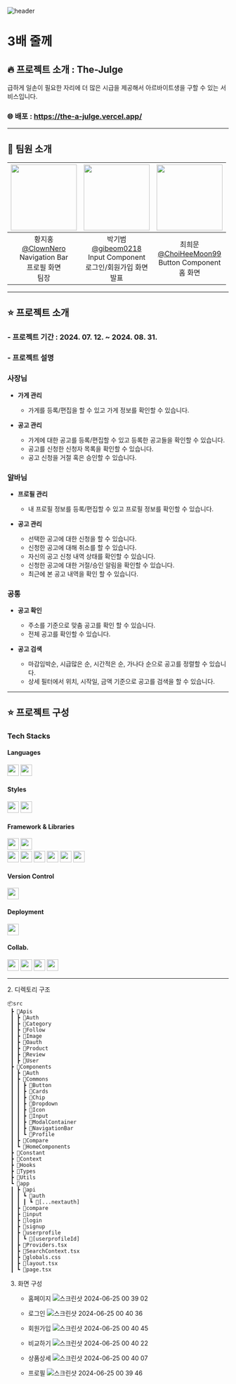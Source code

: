 ![header](https://capsule-render.vercel.app/api?type=waving&color=auto&height=300&section=header&text=MOGAZOA%204-18&fontSize=80)


# 3배 줄께

## 🔥 프로젝트 소개 : The-Julge
급하게 일손이 필요한 자리에 더 많은 시급을 제공해서 아르바이트생을 구할 수 있는 서비스입니다.

### 🌐 배포 : https://the-a-julge.vercel.app/

---
## 💼 팀원 소개

|<img src="https://avatars.githubusercontent.com/u/110890911?v=4" width="150" height="150"/>|<img src="https://avatars.githubusercontent.com/u/108421517?v=4" width="150" height="150"/>|<img src="https://avatars.githubusercontent.com/u/54311686?v=4" width="150" height="150"/>|
|:-:|:-:|:-:|
|황지홍<br/>[@ClownNero](https://github.com/ClownNero)<br/>Navigation Bar<br/>프로필 화면<br/>팀장|박기범<br/>[@gibeom0218](https://github.com/gibeom0218)<br/>Input Component<br/>로그인/회원가입 화면<br/>발표|최희문<br/>[@ChoiHeeMoon99](https://github.com/ChoiHeeMoon99)<br/>Button Component<br/>홈 화면|

---
## ⭐️ 프로젝트 소개

### - 프로젝트 기간 : 2024. 07. 12. ~ 2024. 08. 31.
### - 프로젝트 설명

### 사장님
- **가게 관리**
  - 가게를 등록/편집을 할 수 있고 가게 정보를 확인할 수 있습니다.
    
- **공고 관리**
  - 가게에 대한 공고를 등록/편집할 수 있고 등록한 공고들을 확인할 수 있습니다.
  - 공고를 신청한 신청자 목록을 확인할 수 있습니다.
  - 공고 신청을 거절 혹은 승인할 수 있습니다.
    
    
### 알바님
- **프로필 관리**
  - 내 프로필 정보를 등록/편집할 수 있고 프로필 정보를 확인할 수 있습니다.
    
- **공고 관리**
  - 선택한 공고에 대한 신청을 할 수 있습니다.
  - 신청한 공고에 대해 취소를 할 수 있습니다.
  - 자신의 공고 신청 내역 상태를 확인할 수 있습니다.
  - 신청한 공고에 대한 거절/승인 알림을 확인할 수 있습니다.
  - 최근에 본 공고 내역을 확인 할 수 있습니다.
 
    
### 공통
- **공고 확인**
  - 주소를 기준으로 맞춤 공고를 확인 할 수 있습니다.
  - 전체 공고를 확인할 수 있습니다.
    
- **공고 검색**
  - 마감임박순, 시급많은 순, 시간적은 순, 가나다 순으로 공고를 정렬할 수 있습니다.
  - 상세 필터에서 위치, 시작일, 금액 기준으로 공고를 검색을 할 수 있습니다.


---
## ⭐️ 프로젝트 구성

### Tech Stacks

#### Languages

<div>
  <img height='26px' src="https://img.shields.io/badge/Typescript-3178C6?style=flat-square&logo=Typescript&logoColor=white"/>
  <img height='26px' src="https://img.shields.io/badge/HTML5-E34F26?style=flat-square&logo=html5&logoColor=white"/>
</div>

#### Styles

<div>
<img height='26px' src="https://img.shields.io/badge/Tailwind%20CSS-06B6D4?style=flat-square&logo=Tailwind%20CSS&logoColor=white"/>
<img height='26px' src="https://img.shields.io/badge/styled%20components-DB7093?style=flat-square&logo=styled-components&logoColor=white"/>
</div>

#### Framework & Libraries

<div>
<img height='26px' src="https://img.shields.io/badge/Next.js-000000?style=flat-square&logo=Next.js&logoColor=white"/>
<img height='26px' src="https://img.shields.io/badge/React-61DAFB?style=flat-square&logo=React&logoColor=black"/>
</div>
<div>
<img height='26px' src="https://img.shields.io/badge/axios-5A29E4?style=for-the-badge&logo=axios&logoColor=white"/>
<img height='26px' src="https://img.shields.io/badge/-React%20Query-FF4154?style=plastic&logo=react%20query&logoColor=white"/>
<img height='26px' src="https://img.shields.io/badge/React Calendar-4285F4?style=flat-square&logo=googlecalendar&logoColor=white"/>
<img height='26px' src="https://img.shields.io/badge/React intersection observer-353E58?style=flat-square&logo=observable&logoColor=white"/>
<img height='26px' src="https://img.shields.io/badge/React Slick-FF880F?style=for-the-badge&logo=slickpic&logoColor=white"/>
<img height='26px' src="https://img.shields.io/badge/Zustand-FAB040?style=for-the-badge&logo=React&logoColor=white"/>
</div>

#### Version Control

<img height='26px' src="https://img.shields.io/badge/Git-F05032?style=flat-square&logo=git&logoColor=white"/>

#### Deployment

<img height='26px' src="https://img.shields.io/badge/Vercel-000000?style=flat-square&logo=Vercel&logoColor=white"/>

#### Collab.

<div>
<img height='26px' src="https://img.shields.io/badge/GitHub-181717?style=flat-square&logo=GitHub&logoColor=white"/>
<img height='26px' src='https://img.shields.io/badge/Notion-white?style=flat-square&logo=notion&logoColor=white&color=black'/>
<img height='26px' src="https://img.shields.io/badge/Discord-5865F2?style=flat-square&logo=Discord&logoColor=white&color=5865F2"/>
<img height='26px' src='https://img.shields.io/badge/Figma-white?style=flat-square&logo=figma&logoColor=white&color=F24E1E'/>
</div>

<hr />
2. 디렉토리 구조

```
📦src
 ┣ 📂Apis
 ┃ ┣ 📂Auth
 ┃ ┣ 📂Category
 ┃ ┣ 📂Follow
 ┃ ┣ 📂Image
 ┃ ┣ 📂Oauth
 ┃ ┣ 📂Product
 ┃ ┣ 📂Review
 ┃ ┣ 📂User
 ┣ 📂Components
 ┃ ┣ 📂Auth
 ┃ ┣ 📂Commons
 ┃ ┃ ┣ 📂Button
 ┃ ┃ ┣ 📂Cards
 ┃ ┃ ┣ 📂Chip
 ┃ ┃ ┣ 📂Dropdown
 ┃ ┃ ┣ 📂Icon
 ┃ ┃ ┣ 📂Input
 ┃ ┃ ┣ 📂ModalContainer
 ┃ ┃ ┣ 📂NavigationBar
 ┃ ┃ ┗ 📂Profile
 ┃ ┣ 📂Compare
 ┃ ┗ 📂HomeComponents
 ┣ 📂Constant
 ┣ 📂Context
 ┣ 📂Hooks
 ┣ 📂Types
 ┣ 📂Utils
 ┗ 📂app
 ┃ ┣ 📂api
 ┃ ┃ ┗ 📂auth
 ┃ ┃ ┃ ┗ 📂[...nextauth]
 ┃ ┣ 📂compare
 ┃ ┣ 📂input
 ┃ ┣ 📂login
 ┃ ┣ 📂signup
 ┃ ┣ 📂userprofile
 ┃ ┃ ┗ 📂[userprofileId]
 ┃ ┣ 📜Providers.tsx
 ┃ ┣ 📜SearchContext.tsx
 ┃ ┣ 📜globals.css
 ┃ ┣ 📜layout.tsx
 ┃ ┗ 📜page.tsx
```
3. 화면 구성
   - 홈페이지
     ![스크린샷 2024-06-25 00 39 02](https://github.com/Team18-Mogazoa/MOGAZOA/assets/155204900/1e212b89-ee0c-4534-8670-f9bed69e71c0)

   - 로그인
     ![스크린샷 2024-06-25 00 40 36](https://github.com/Team18-Mogazoa/MOGAZOA/assets/155204900/f384be34-6af2-4b4b-b536-39d3cecbbadb)

   - 회원가입
     ![스크린샷 2024-06-25 00 40 45](https://github.com/Team18-Mogazoa/MOGAZOA/assets/155204900/5a4be506-c662-4ea6-9633-b0e69cde01c5)

   - 비교하기
     ![스크린샷 2024-06-25 00 40 22](https://github.com/Team18-Mogazoa/MOGAZOA/assets/155204900/489f1143-0a01-487a-a6b6-a5b60b41feba)

   - 상품상세
     ![스크린샷 2024-06-25 00 40 07](https://github.com/Team18-Mogazoa/MOGAZOA/assets/155204900/5b826219-2017-4835-871a-230e01727046)

   - 프로필
     ![스크린샷 2024-06-25 00 39 46](https://github.com/Team18-Mogazoa/MOGAZOA/assets/155204900/68e2f171-79d5-41f1-a0a4-95895e79fa96)
